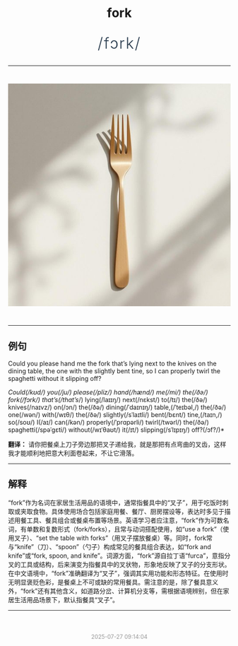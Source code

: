 <div align="center">

# fork

<div style="margin: 30px 0;">
<h1 style="font-size: 2.5em; font-weight: 300; letter-spacing: 2px; margin: 0; color: #2c3e50;">
/fɔrk/
</h1>
</div>

</div>

---

<div align="center" style="margin: 40px 0;">

![fork](images/fork.png)

</div>

---

## 例句

Could you please hand me the fork that’s lying next to the knives on the dining table, the one with the slightly bent tine, so I can properly twirl the spaghetti without it slipping off?

*Could(/kʊd/) you(/ju/) please(/pliz/) hand(/hænd/) me(/mi/) the(/ðə/) fork(/fɔrk/) that’s(/that’s*/) lying(/laɪɪŋ/) next(/nɛkst/) to(/tɪ/) the(/ðə/) knives(/naɪvz/) on(/ɔn/) the(/ðə/) dining(/ˈdaɪnɪŋ/) table,(/ˈteɪbəl,/) the(/ðə/) one(/wən/) with(/wɪθ/) the(/ðə/) slightly(/sˈlaɪtli/) bent(/bɛnt/) tine,(/taɪn,/) so(/soʊ/) I(/aɪ/) can(/kən/) properly(/ˈprɑpərli/) twirl(/twərl/) the(/ðə/) spaghetti(/spəˈgɛti/) without(/wɪˈθaʊt/) it(/ɪt/) slipping(/sˈlɪpɪŋ/) off?(/ɔf?/)*

**翻译：** 请你把餐桌上刀子旁边那把叉子递给我，就是那把有点弯曲的叉齿，这样我才能顺利地把意大利面卷起来，不让它滑落。

---

## 解释

“fork”作为名词在家居生活用品的语境中，通常指餐具中的“叉子”，用于吃饭时刺取或夹取食物。具体使用场合包括家庭用餐、餐厅、厨房摆设等，表达时多见于描述用餐工具、餐具组合或餐桌布置等场景。英语学习者应注意，“fork”作为可数名词，有单数和复数形式（fork/forks），且常与动词搭配使用，如“use a fork”（使用叉子）、“set the table with forks”（用叉子摆放餐桌）等。同时，fork常与“knife”（刀）、“spoon”（勺子）构成常见的餐具组合表达，如“fork and knife”或“fork, spoon, and knife”。词源方面，“fork”源自拉丁语“furca”，意指分叉的工具或结构，后来演变为指餐具中的叉状物，形象地反映了叉子的分支形状。在中文语境中，“fork”准确翻译为“叉子”，强调其实用功能和形态特征。在使用时无明显褒贬色彩，是餐桌上不可或缺的常用餐具。需注意的是，除了餐具意义外，“fork”还有其他含义，如道路分岔、计算机分支等，需根据语境辨别，但在家居生活用品场景下，默认指餐具“叉子”。


---

<div align="center" style="margin-top: 50px;">
<small style="color: #999; font-size: 0.9em;">2025-07-27 09:14:04</small>
</div>
